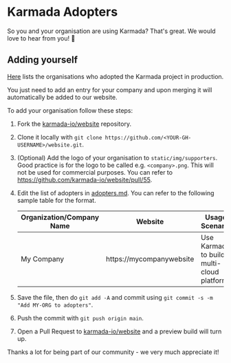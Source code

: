 # Karmada Adopters

So you and your organisation are using Karmada? That's great. We would love to hear from you! 💖

## Adding yourself

[Here](./adopters.md) lists the organisations who adopted the Karmada project in production.

You just need to add an entry for your company and upon merging it will automatically be added to our website.

To add your organisation follow these steps:

1. Fork the [karmada-io/website](https://github.com/karmada-io/website) repository.
2. Clone it locally with `git clone https://github.com/<YOUR-GH-USERNAME>/website.git`.
3. (Optional) Add the logo of your organisation to `static/img/supporters`. Good practice is for the logo to be called e.g. `<company>.png`.
   This will not be used for commercial purposes. You can refer to https://github.com/karmada-io/website/pull/55.
4. Edit the list of adopters in [adopters.md](./adopters.md).
   You can refer to the following sample table for the format.


   | Organization/Company Name | Website                  | Usage Scenario                            | CaseStudy                            |
   | --------------------------- | -------------------------- | ------------------------------------------- | -------------------------------------- |
   | My Company                | https://mycompanywebsite | Use Karmada to build multi-cloud platform | (optional) Production practice cases |
5. Save the file, then do `git add -A` and commit using `git commit -s -m "Add MY-ORG to adopters"`.
6. Push the commit with `git push origin main`.
7. Open a Pull Request to [karmada-io/website](https://github.com/karmada-io/website) and a preview build will turn up.

Thanks a lot for being part of our community - we very much appreciate it!
